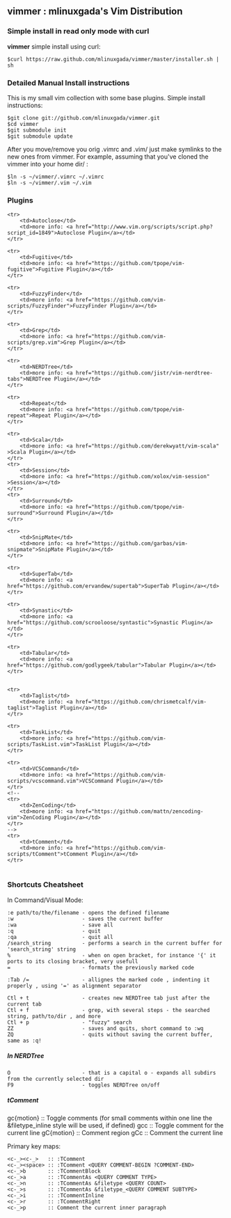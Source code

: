 <h2>vimmer : mlinuxgada's Vim Distribution</h2>

<h3>Simple install in read only mode with curl</h3>

<p><b>vimmer</b> simple install using curl: </p>

	$curl https://raw.github.com/mlinuxgada/vimmer/master/installer.sh | sh

<h3>Detailed Manual Install instructions</h3>

<p>This is my small vim collection with some base plugins. Simple install instructions:</p>

	$git clone git://github.com/mlinuxgada/vimmer.git 
	$cd vimmer 
	$git submodule init 
	$git submodule update 

<p>After you move/remove you orig .vimrc and .vim/ just make symlinks to the new ones from vimmer. For example, assuming that you've cloned the vimmer into your home dir/ : </p>

	$ln -s ~/vimmer/.vimrc ~/.vimrc 
	$ln -s ~/vimmer/.vim ~/.vim 


<h3>Plugins</h3>

<table>

	<tr>
		<td>Autoclose</td>
		<td>more info: <a href="http://www.vim.org/scripts/script.php?script_id=1849">Autoclose Plugin</a></td>
	</tr>

	<tr>
		<td>Fugitive</td>
		<td>more info: <a href="https://github.com/tpope/vim-fugitive">Fugitive Plugin</a></td>
	</tr>

	<tr>
		<td>FuzzyFinder</td>
		<td>more info: <a href="https://github.com/vim-scripts/FuzzyFinder">FuzzyFinder Plugin</a></td>
	</tr>

	<tr>
		<td>Grep</td>
		<td>more info: <a href="https://github.com/vim-scripts/grep.vim">Grep Plugin</a></td>
	</tr>

	<tr>
		<td>NERDTree</td>
		<td>more info: <a href="https://github.com/jistr/vim-nerdtree-tabs">NERDTree Plugin</a></td>
	</tr>

	<tr>
		<td>Repeat</td>
		<td>more info: <a href="https://github.com/tpope/vim-repeat">Repeat Plugin</a></td>
	</tr>

	<tr>
		<td>Scala</td>
		<td>more info: <a href="https://github.com/derekwyatt/vim-scala" >Scala Plugin</a></td>
	</tr>
	<tr>
		<td>Session</td>
		<td>more info: <a href="https://github.com/xolox/vim-session" >Session</a></td>
	</tr>
	<tr>
		<td>Surround</td>
		<td>more info: <a href="https://github.com/tpope/vim-surround">Surround Plugin</a></td>
	</tr>

	<tr>
		<td>SnipMate</td>
		<td>more info: <a href="https://github.com/garbas/vim-snipmate">SnipMate Plugin</a></td>
	</tr>

	<tr>
		<td>SuperTab</td>
		<td>more info: <a href="https://github.com/ervandew/supertab">SuperTab Plugin</a></td>
	</tr>

	<tr>
		<td>Synastic</td>
		<td>more info: <a href="https://github.com/scrooloose/syntastic">Synastic Plugin</a></td>
	</tr>

	<tr>
		<td>Tabular</td>
		<td>more info: <a href="https://github.com/godlygeek/tabular">Tabular Plugin</a></td>
	</tr>


	<tr>
		<td>Taglist</td>
		<td>more info: <a href="https://github.com/chrismetcalf/vim-taglist">Taglist Plugin</a></td>
	</tr>

	<tr>
		<td>TaskList</td>
		<td>more info: <a href="https://github.com/vim-scripts/TaskList.vim">TaskList Plugin</a></td>
	</tr>

	<tr>
		<td>VCSCommand</td>
		<td>more info: <a href="https://github.com/vim-scripts/vcscommand.vim">VCSCommand Plugin</a></td>
	</tr>
	<!--
	<tr>
		<td>ZenCoding</td>
		<td>more info: <a href="https://github.com/mattn/zencoding-vim">ZenCoding Plugin</a></td>
	</tr>
	-->
	<tr>
		<td>tComment</td>
		<td>more info: <a href="https://github.com/vim-scripts/tComment">tComment Plugin</a></td>
	</tr>



</table>

<h3>Shortcuts Cheatsheet</h3>

In Command/Visual Mode:

	:e path/to/the/filename - opens the defined filename
	:w                      - saves the current buffer
	:wa                     - save all
	:q                      - quit
	:qa                     - quit all
	/search_string          - performs a search in the current buffer for 'search_string' string
	%                       - when on open bracket, for instance '{' it ports to its closing bracket, very usefull
	=                       - formats the previously marked code

	:Tab /=                 - allignes the marked code , indenting it properly , using '=' as alignment separator

	Ctl + t                 - creates new NERDTree tab just after the current tab
	Ctl + f                 - grep, with several steps - the searched string, path/to/dir , and more
	Ctl + p                 - "fuzzy" search
	ZZ                      - saves and quits, short command to :wq
	ZQ                      - quits without saving the current buffer, same as :q!

<h5>In NERDTree</h5>

	O                       - that is a capital o - expands all subdirs from the currently selected dir
	F9                      - toggles NERDTree on/off

<h5>tComment</h5>
    gc{motion}   :: Toggle comments (for small comments within one line 
                    the &filetype_inline style will be used, if 
                    defined)
	gcc          :: Toggle comment for the current line
	gC{motion}   :: Comment region
	gCc          :: Comment the current line

Primary key maps:

	<c-_><c-_>   :: :TComment
	<c-_><space> :: :TComment <QUERY COMMENT-BEGIN ?COMMENT-END>
	<c-_>b       :: :TCommentBlock
	<c-_>a       :: :TCommentAs <QUERY COMMENT TYPE>
	<c-_>n       :: :TCommentAs &filetype <QUERY COUNT>
	<c-_>s       :: :TCommentAs &filetype_<QUERY COMMENT SUBTYPE>
	<c-_>i       :: :TCommentInline
	<c-_>r       :: :TCommentRight
	<c-_>p       :: Comment the current inner paragraph
